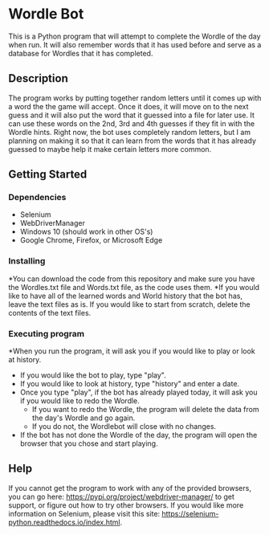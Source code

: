 # Wordle Bot

This is a Python program that will attempt to complete the Wordle of the day when run. It will also remember words
that it has used before and serve as a database for Wordles that it has completed.

## Description

The program works by putting together random letters until it comes up with a word the the game will accept.
Once it does, it will move on to the next guess and it will also put the word that it guessed into a file
for later use. It can use these words on the 2nd, 3rd and 4th guesses if they fit in with the Wordle hints.
Right now, the bot uses completely random letters, but I am planning on making it so that it can learn from 
the words that it has already guessed to maybe help it make certain letters more common.

## Getting Started

### Dependencies

* Selenium
* WebDriverManager
* Windows 10 (should work in other OS's)
* Google Chrome, Firefox, or Microsoft Edge

### Installing

*You can download the code from this repository and make sure you have the Wordles.txt file and Words.txt file, as 
the code uses them.
*If you would like to have all of the learned words and World history that the bot has, leave the text files as is. If you
would like to start from scratch, delete the contents of the text files.

### Executing program

*When you run the program, it will ask you if you would like to play or look at history.
* If you would like the bot to play, type "play".
* If you would like to look at history, type "history" and enter a date.
* Once you type "play", if the bot has already played today, it will ask you if you would like to redo the Wordle.
	* If you want to redo the Wordle, the program will delete the data from the day's Wordle and go again.
	* If you do not, the Wordlebot will close with no changes.
* If the bot has not done the Wordle of the day, the program will open the browser that you chose and start playing.

## Help

If you cannot get the program to work with any of the provided browsers, you can go here: https://pypi.org/project/webdriver-manager/
to get support, or figure out how to try other browsers. If you would like more information on Selenium, please visit this site:
https://selenium-python.readthedocs.io/index.html.